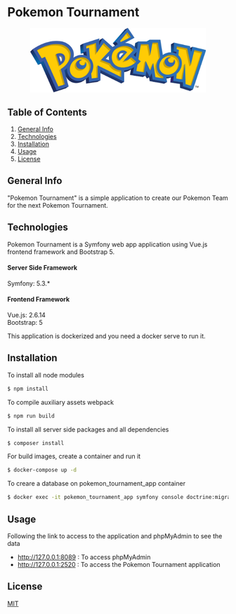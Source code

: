 # Pokemon Tournament
<p align="center"><img src="https://raw.githubusercontent.com/christiancocco/pokemon-tournament/main/assets/images/Pokemon_logo.png" width="400"></p>

## Table of Contents
1. [General Info](#general-info)
2. [Technologies](#technologies)
3. [Installation](#installation)
4. [Usage](#usage)
5. [License](#license)

## General Info

"Pokemon Tournament" is a simple application to create our Pokemon Team for the next Pokemon Tournament.


## Technologies

Pokemon Tournament is a Symfony web app application using Vue.js frontend framework and Bootstrap 5.

#### Server Side Framework
Symfony: 5.3.*<br>

#### Frontend Framework
Vue.js: 2.6.14<br>
Bootstrap: 5

This application is dockerized and you need a docker serve to run it.

## Installation

To install all node modules
```bash
$ npm install
```
To compile auxiliary assets webpack
```bash
$ npm run build
```
To install all server side packages and all dependencies
```bash
$ composer install
```

For build images, create a container and run it
```bash
$ docker-compose up -d
```
To creare a database on pokemon_tournament_app container
```bash
$ docker exec -it pokemon_tournament_app symfony console doctrine:migration:migrate --no-interaction
```

## Usage
Following the link to access to the application and phpMyAdmin to see the data

- http://127.0.0.1:8089 : To access phpMyAdmin
- http://127.0.0.1:2520 : To access the Pokemon Tournament application

## License
[MIT](https://choosealicense.com/licenses/mit/)